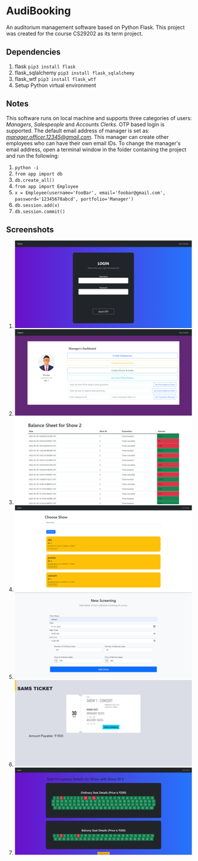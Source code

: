 # AudiBooking
An auditorium management software based on Python Flask. This project was created for the course CS29202 as its term project.

## Dependencies
1. flask
    `pip3 install flask`
2. flask_sqlalchemy
    `pip3 install flask_sqlalchemy`
3. flask_wtf
    `pip3 install flask_wtf`
4. Setup Python virtual environment

## Notes
This software runs on local machine and supports three categories of users: *Managers*, *Salespeople* and *Accounts Clerks*.
OTP based login is supported. The default email address of manager is set as: *manager.officer.12345@gmail.com*. This manager can create other employees who can have their own email IDs. To change the manager's email address, open a terminal window in the folder containing the project and run the following:
1. `python -i`
2. `from app import db`
3. `db.create_all()`
4. `from app import Employee`
5. `x = Employee(username='FooBar', email='foobar@gmail.com', password='12345678abcd', portfolio='Manager')`
6. `db.session.add(x)`
7. `db.session.commit()`

## Screenshots
1. ![login](/Screenshots/login.png)
2. ![manager dashboard](/Screenshots/manager%20dashboard.png)
3. ![balance sheet for show](/Screenshots/balance%20sheet%20for%20show.png)
4. ![choose show](/Screenshots/choose%20show.png)
5. ![create show](/Screenshots/create%20show.png)
6. ![book ticket](/Screenshots/book%20ticket.png)
7. ![book tickets](/Screenshots/book%20tickets.png)
